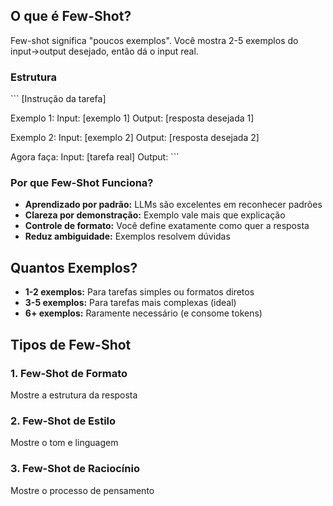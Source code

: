 ## O que é Few-Shot?

Few-shot significa "poucos exemplos". Você mostra 2-5 exemplos do input→output desejado, então dá o input real.

### Estrutura

\`\`\`
[Instrução da tarefa]

Exemplo 1:
Input: [exemplo 1]
Output: [resposta desejada 1]

Exemplo 2:
Input: [exemplo 2]
Output: [resposta desejada 2]

Agora faça:
Input: [tarefa real]
Output:
\`\`\`

### Por que Few-Shot Funciona?

- **Aprendizado por padrão:** LLMs são excelentes em reconhecer padrões
- **Clareza por demonstração:** Exemplo vale mais que explicação
- **Controle de formato:** Você define exatamente como quer a resposta
- **Reduz ambiguidade:** Exemplos resolvem dúvidas

## Quantos Exemplos?

- **1-2 exemplos:** Para tarefas simples ou formatos diretos
- **3-5 exemplos:** Para tarefas mais complexas (ideal)
- **6+ exemplos:** Raramente necessário (e consome tokens)

## Tipos de Few-Shot

### 1. Few-Shot de Formato
Mostre a estrutura da resposta

### 2. Few-Shot de Estilo
Mostre o tom e linguagem

### 3. Few-Shot de Raciocínio
Mostre o processo de pensamento